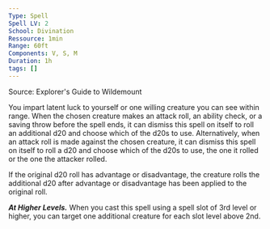 ```yaml
---
Type: Spell
Spell LV: 2
School: Divination
Ressource: 1min
Range: 60ft
Components: V, S, M
Duration: 1h
tags: []
---
```

Source: Explorer's Guide to Wildemount

You impart latent luck to yourself or one willing creature you can see within range. When the chosen creature makes an attack roll, an ability check, or a saving throw before the spell ends, it can dismiss this spell on itself to roll an additional d20 and choose which of the d20s to use. Alternatively, when an attack roll is made against the chosen creature, it can dismiss this spell on itself to roll a d20 and choose which of the d20s to use, the one it rolled or the one the attacker rolled.

If the original d20 roll has advantage or disadvantage, the creature rolls the additional d20 after advantage or disadvantage has been applied to the original roll.

**_At Higher Levels._** When you cast this spell using a spell slot of 3rd level or higher, you can target one additional creature for each slot level above 2nd.